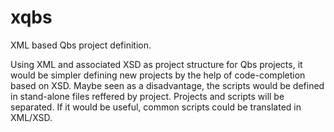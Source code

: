 # xqbs
XML based Qbs project definition.

Using XML and associated XSD as project structure for Qbs projects, it would be simpler defining new projects by the help of code-completion based on XSD. 
Maybe seen as a disadvantage, the scripts would be defined in stand-alone files reffered by project. Projects and scripts will be separated.
If it would be useful, common scripts could be translated in XML/XSD.

